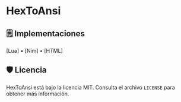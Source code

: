 # HexToAnsi

## 🗒️ Implementaciones

[Lua] • [Nim] • [HTML]

## 🛡️ Licencia

HexToAnsi está bajo la licencia MIT. Consulta el archivo `LICENSE` para obtener más información.
